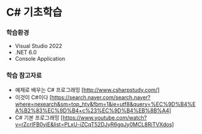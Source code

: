 # C# 기초학습

### 학습환경
- Visual Studio 2022
- .NET 6.0
- Console Application

### 학습 참고자료
- 예제로 배우는 C# 프로그래밍
[http://www.csharpstudy.com/]
- 이것이 C#이다
[https://search.naver.com/search.naver?where=nexearch&sm=top_hty&fbm=1&ie=utf8&query=%EC%9D%B4%EA%B2%83%EC%9D%B4+c%23%EC%9D%B4%EB%8B%A4]
- C# 기본 프로그래밍
[https://www.youtube.com/watch?v=rZcrIFB0yiE&list=PLxU-iZCqT52DJyR6gqJy0MCL8RiTVXdos]
